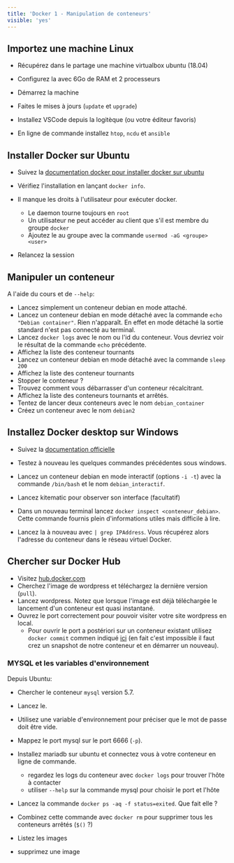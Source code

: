 ```yaml
---
title: 'Docker 1 - Manipulation de conteneurs'
visible: 'yes'
---
```



## Importez une machine Linux

- Récupérez dans le partage une machine virtualbox ubuntu (18.04)
  
- Configurez la avec 6Go de RAM et 2 processeurs
  
- Démarrez la machine
  
- Faites le mises à jours (`update` et `upgrade`)

- Installez VSCode depuis la logitèque (ou votre éditeur favoris)
  
- En ligne de commande installez `htop`, `ncdu` et `ansible`

## Installer Docker sur Ubuntu

- Suivez la [documentation docker pour installer docker sur ubuntu](https://docs.docker.com/install/linux/docker-ce/ubuntu/)

- Vérifiez l'installation en lançant `docker info`.

- Il manque les droits à l'utilisateur pour exécuter docker.
  - Le daemon tourne toujours en `root`
  - Un utilisateur ne peut accéder au client que s'il est membre du groupe `docker`
  - Ajoutez le au groupe avec la commande `usermod -aG <groupe> <user>`

- Relancez la session


## Manipuler un conteneur

A l'aide du cours et de `--help`:

- Lancez simplement un conteneur debian en mode attaché.
- Lancez un conteneur debian en mode détaché avec la commande `echo "Debian container"`. Rien n'apparaît. En effet en mode détaché la sortie standard n'est pas connecté au terminal.
- Lancez `docker logs` avec le nom ou l'id du conteneur. Vous devriez voir le résultat de la commande `echo` précédente.
- Affichez la liste des conteneur tournants
- Lancez un conteneur debian en mode détaché avec la commande `sleep 200`
- Affichez la liste des conteneur tournants
- Stopper le conteneur ?
- Trouvez comment vous débarrasser d'un conteneur récalcitrant.
- Affichez la liste des conteneurs tournants et arrêtés.
- Tentez de lancer deux conteneurs avec le nom `debian_container`
- Créez un conteneur avec le nom `debian2`

## Installez Docker desktop sur Windows

- Suivez la [documentation officielle](https://docs.docker.com/docker-for-windows/install/)

- Testez à nouveau les quelques commandes précédentes sous windows.
  
- Lancez un conteneur debian en mode interactif (options `-i -t`) avec la commande `/bin/bash` et le nom `debian_interactif`.
- Lancez kitematic pour observer son interface (facultatif)
- Dans un nouveau terminal lancez `docker inspect <conteneur_debian>`. Cette commande fournis plein d'informations utiles mais difficile à lire.
- Lancez la à nouveau avec `| grep IPAddress`. Vous récupérez alors l'adresse du conteneur dans le réseau virtuel Docker.

## Chercher sur Docker Hub

- Visitez [hub.docker.com](hub.docker.com)
- Cherchez l'image de wordpress et téléchargez la dernière version (`pull`).
- Lancez wordpress. Notez que lorsque l'image est déjà téléchargée le lancement d'un conteneur est quasi instantané.
- Ouvrez le port correctement pour pouvoir visiter votre site wordpress en local.
  - Pour ouvrir le port a postériori sur un conteneur existant utilisez `docker commit` commen indiqué [ici](https://stackoverflow.com/users/671479/fujimoto-youichi) (en fait c'est impossible il faut crez un snapshot de notre conteneur et en démarrer un nouveau).

### MYSQL et les variables d'environnement

Depuis Ubuntu:

- Chercher le conteneur `mysql` version 5.7.
- Lancez le.
- Utilisez une variable d'environnement pour préciser que le mot de passe doit être vide.
- Mappez le port mysql sur le port 6666 (`-p`).
- Installez mariadb sur ubuntu et connectez vous à votre conteneur en ligne de commande.
  - regardez les logs du conteneur avec `docker logs` pour trouver l'hôte à contacter
  - utiliser `--help` sur la commande mysql pour choisir le port et l'hôte

- Lancez la commande `docker ps -aq -f status=exited`. Que fait elle ?
- Combinez cette commande avec `docker rm` pour supprimer tous les conteneurs arrêtés (`$()` ?)

- Listez les images
- supprimez une image
